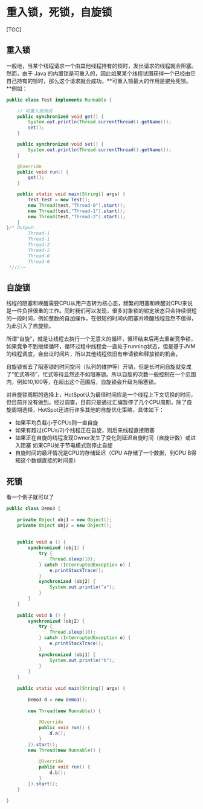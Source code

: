 # 重入锁，死锁，自旋锁

[TOC]

## 重入锁

一般地，当某个线程请求一个由其他线程持有的锁时，发出请求的线程就会阻塞。然而，由于 Java 的内置锁是可重入的，因此如果某个线程试图获得一个已经由它自己持有的锁时，那么这个请求就会成功。**可重入锁最大的作用是避免死锁。**例如： 

```java
public class Test implements Runnable {

    // 可重入锁测试
    public synchronized void get() {
        System.out.println(Thread.currentThread().getName());
        set();
    }

    public synchronized void set() {
        System.out.println(Thread.currentThread().getName());
    }

    @Override
    public void run() {
        get();
    }

    public static void main(String[] args) {
        Test test = new Test();
        new Thread(test,"Thread-0").start();
        new Thread(test,"Thread-1").start();
        new Thread(test,"Thread-2").start();
    }
}/* Output: 
        Thread-1
        Thread-1
        Thread-2
        Thread-2
        Thread-0
        Thread-0
 *///:~
```

## 自旋锁

线程的阻塞和唤醒需要CPU从用户态转为核心态，频繁的阻塞和唤醒对CPU来说是一件负担很重的工作。同时我们可以发现，很多对象锁的锁定状态只会持续很短的一段时间，例如整数的自加操作，在很短的时间内阻塞并唤醒线程显然不值得，为此引入了自旋锁。

所谓“自旋”，就是让线程去执行一个无意义的循环，循环结束后再去重新竞争锁，如果竞争不到继续循环，循环过程中线程会一直处于running状态，但是基于JVM的线程调度，会出让时间片，所以其他线程依旧有申请锁和释放锁的机会。

自旋锁省去了阻塞锁的时间空间（队列的维护等）开销，但是长时间自旋就变成了“忙式等待”，忙式等待显然还不如阻塞锁。所以自旋的次数一般控制在一个范围内，例如10,100等，在超出这个范围后，自旋锁会升级为阻塞锁。

对自旋锁周期的选择上，HotSpot认为最佳时间应是一个线程上下文切换的时间，但目前并没有做到。经过调查，目前只是通过汇编暂停了几个CPU周期，除了自旋周期选择，HotSpot还进行许多其他的自旋优化策略，具体如下：

- 如果平均负载小于CPUs则一直自旋
- 如果有超过(CPUs/2)个线程正在自旋，则后来线程直接阻塞
- 如果正在自旋的线程发现Owner发生了变化则延迟自旋时间（自旋计数）或进入阻塞 如果CPU处于节电模式则停止自旋
- 自旋时间的最坏情况是CPU的存储延迟（CPU A存储了一个数据，到CPU B得知这个数据直接的时间差）

## 死锁

看一个例子就可以了

```java
public class Demo3 {
	
	private Object obj1 = new Object();
	private Object obj2 = new Object();
	
	
	public void a () {
		synchronized (obj1) {
			try {
				Thread.sleep(10);
			} catch (InterruptedException e) {
				e.printStackTrace();
			}
			synchronized (obj2) {
				System.out.println("a");
			}
		}
	}
	
	public void b () {
		synchronized (obj2) {
			try {
				Thread.sleep(10);
			} catch (InterruptedException e) {
				e.printStackTrace();
			}
			synchronized (obj1) {
				System.out.println("b");
			}
		}
	}
	
	public static void main(String[] args) {
		
		Demo3 d = new Demo3();
		
		new Thread(new Runnable() {
			
			@Override
			public void run() {
				d.a();
			}
		}).start();
		new Thread(new Runnable() {
			
			@Override
			public void run() {
				d.b();
			}
		}).start();
	}

}

```

